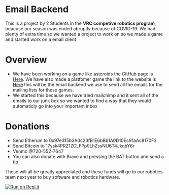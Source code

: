 # Email Backend

This is a project by 2 Students in the **VRC competive robotics program**, beacuse our season was ended abruptly because of COVID-19. We had plenty of extra time so we wanted a project to work on so we made a game and started work on a email client

# Overview

* We have been working on a game like asteroids the GitHub page is [Here](https://github.com/The-Bit-One/Asteroid_Dodge). We have also made a platfomer game the link to the website is [Here](https://sites.google.com/site/playdoctorcabbage/home) this will be the email backend we use to send all the emails for the mailing lists for these games.
* We started this because we have tried mailchimp and it sent all of the emails to our junk box so we wanted to find a way that they would automaticly go into your important inbox

# Donations

* Send Etherum to 0x97e315b3A3c23fB1E6bBb1A0D10Ec91aAc8170F2
* Send Bitcoin to 17ysk4PRZ1ZCLFPp9LhZssNU6T4JkqbY6r
* Venmo @720-552-7647
* You can also donate with Brave and pressing the BAT button and send a tip

These will all be greatly appreciated and these funds will go to our robotics team next year to buy software and robotics hardware.

[![Run on Repl.it](https://repl.it/badge/github/ad101-lab/Python-backend)](https://repl.it/github/ad101-lab/Python-backend)

